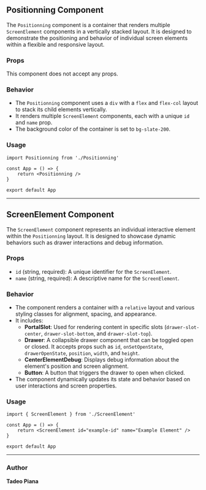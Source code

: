 ## Positionning Component

The `Positionning` component is a container that renders multiple `ScreenElement` components in a vertically stacked layout.
It is designed to demonstrate the positioning and behavior of individual screen elements within a flexible and responsive layout.

### Props

This component does not accept any props.

### Behavior

- The `Positionning` component uses a `div` with a `flex` and `flex-col` layout to stack its child elements vertically.
- It renders multiple `ScreenElement` components, each with a unique `id` and `name` prop.
- The background color of the container is set to `bg-slate-200`.

### Usage

```tsx
import Positionning from './Positionning'

const App = () => {
    return <Positionning />
}

export default App
```

---

## ScreenElement Component

The `ScreenElement` component represents an individual interactive element within the `Positionning` layout.
It is designed to showcase dynamic behaviors such as drawer interactions and debug information.

### Props

- `id` (string, required): A unique identifier for the `ScreenElement`.
- `name` (string, required): A descriptive name for the `ScreenElement`.

### Behavior

- The component renders a container with a `relative` layout and various styling classes for alignment, spacing, and appearance.
- It includes:
    - **PortalSlot**: Used for rendering content in specific slots (`drawer-slot-center`, `drawer-slot-bottom`, and `drawer-slot-top`).
    - **Drawer**: A collapsible drawer component that can be toggled open or closed. It accepts props such as `id`, `onSetOpenState`, `drawerOpenState`, `position`, `width`, and `height`.
    - **CenterElementDebug**: Displays debug information about the element's position and screen alignment.
    - **Button**: A button that triggers the drawer to open when clicked.
- The component dynamically updates its state and behavior based on user interactions and screen properties.

### Usage

```tsx
import { ScreenElement } from './ScreenElement'

const App = () => {
    return <ScreenElement id="example-id" name="Example Element" />
}

export default App
```

---

### Author

**Tadeo Piana**
